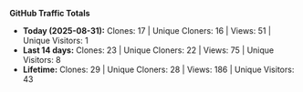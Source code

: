 
**GitHub Traffic Totals**

- **Today (2025-08-31):** Clones: 17 | Unique Cloners: 16 | Views: 51 | Unique Visitors: 1
- **Last 14 days:** Clones: 23 | Unique Cloners: 22 | Views: 75 | Unique Visitors: 8
- **Lifetime:** Clones: 29 | Unique Cloners: 28 | Views: 186 | Unique Visitors: 43
